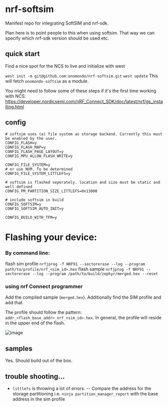 
# nrf-softsim

Manifest repo for integrating SoftSIM and nrf-sdk.

  

Plan here is to point people to this when using softsim. That way we can specify which nrf-sdk version should be used etc.

  
 ## quick start
 Find a nice spot for the NCS to live and initialize with west

`west init -m git@github.com:onomondo/nrf-softsim.git`
`west update`
This will fetch `onomondo-softsim` as a module. 

You might need to follow some of these steps if it's the first time working with NCS: https://developer.nordicsemi.com/nRF_Connect_SDK/doc/latest/nrf/gs_installing.html

## config
```
# softsim uses (a) file system as storage backend. Currently this must be enabled by the user. 
CONFIG_FLASH=y
CONFIG_FLASH_MAP=y
CONFIG_FLASH_PAGE_LAYOUT=y
CONFIG_MPU_ALLOW_FLASH_WRITE=y
 
CONFIG_FILE_SYSTEM=y
# or use NVM. To be determined
CONFIG_FILE_SYSTEM_LITTLEFS=y

# softsim is flashed seperately. location and size must be static and well defined
CONFIG_PM_PARTITION_SIZE_LITTLEFS=0x13000 

# include softsim in build
CONFIG_SOFTSIM=y
CONFIG_SOFTSIM_AUTO_INIT=y

CONFIG_BUILD_WITH_TFM=y

```
# Flashing your device:
### By command line:
flash sim profile
`nrfjprog -f NRF91 --sectorerase --log --program path/to/profile/nrf_<sim_id>.hex`
flash sample
`nrfjprog -f NRF91 --sectorerase --log --program /path/to/build/zephyr/merged.hex --reset`


### using nrf Connect programmer
Add the compiled sample (`merged.hex`). Additionally find the SIM profile and add that. 

The profile should follow the pattern: `addr_<flash_base_addr>_nrf_<sim_id>.hex`. In general, the profile will reside in the upper end of the flash. 

![image](https://user-images.githubusercontent.com/46489969/217817885-8b993ab7-f41f-4082-b06e-fdaab3cbae54.png)



## samples
Yes. Should build out of the box. 


## trouble shooting... 
- `littlefs` is throwing a lot of errors. 
-- Compare the address for the storage partitioning i.e. `ninja partition_manager_report` with the base address in the sim profile 




